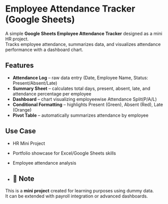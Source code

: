 # Employee Attendance Tracker (Google Sheets)

A simple **Google Sheets Employee Attendance Tracker** designed as a mini HR project.  
Tracks employee attendance, summarizes data, and visualizes attendance performance with a dashboard chart.

## Features
- **Attendance Log** – raw data entry (Date, Employee Name, Status: Present/Absent/Late)
- **Summary Sheet** – calculates total days, present, absent, late, and attendance percentage per employee
- **Dashboard** – chart visualizing employeewise Attendance Split(P/A/L)
- **Conditional Formatting** – highlights Present (Green), Absent (Red), Late (Orange)
- **Pivot Table** – automatically summarizes attendance by employee

 ## Use Case
- HR Mini Project  
- Portfolio showcase for Excel/Google Sheets skills  
- Employee attendance analysis

- ## 📌 Note
This is a **mini project** created for learning purposes using dummy data.  
It can be extended with payroll integration or advanced dashboards.
